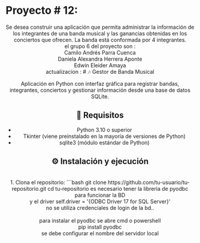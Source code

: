 # Proyecto # 12:
<div align="center">
Se desea construir una aplicación que permita administrar la información de los integrantes de una banda
musical y las ganancias obtenidas en los conciertos que ofrecen. La banda está conformada por 4
integrantes.<br>
el grupo 6 del proyecto son :<br>
Camilo Andrés Parra Cuenca <br>
Daniela Alexandra Herrera Aponte<br>
Edwin Eleider Amaya <br>
  actualizacion : 
  # 🎶 Gestor de Banda Musical

Aplicación en Python con interfaz gráfica para registrar bandas, integrantes, conciertos y gestionar información desde una base de datos SQLite.

## 🚀 Requisitos

- Python 3.10 o superior
- Tkinter (viene preinstalado en la mayoría de versiones de Python)
- sqlite3 (módulo estándar de Python)

## ⚙️ Instalación y ejecución
<br>
1. Clona el repositorio:
```bash
git clone https://github.com/tu-usuario/tu-repositorio.git
cd tu-repositorio
es necesario tener la libreria de  pyodbc para funcionar la BD <br>
y el driver self.driver = '{ODBC Driver 17 for SQL Server}'<br>
no se utiliza credenciales de login de la bd..
<br><br>
para instalar el pyodbc se abre cmd o powershell <br>
pip install pyodbc <br>
  se debe configurar el nombre del servidor local
</div>

